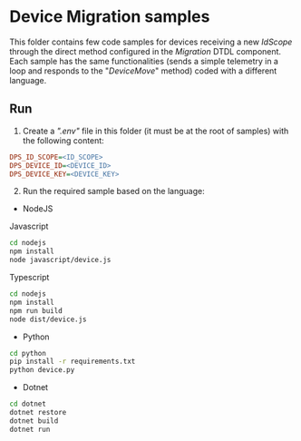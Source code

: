 # Device Migration samples

This folder contains few code samples for devices receiving a new _IdScope_ through the direct method configured in the _Migration_ DTDL component.
Each sample has the same functionalities (sends a simple telemetry in a loop and responds to the "_DeviceMove_" method) coded with a different language.

## Run
1. Create a _".env"_ file in this folder (it must be at the root of samples) with the following content:

```ini
DPS_ID_SCOPE=<ID_SCOPE>
DPS_DEVICE_ID=<DEVICE_ID>
DPS_DEVICE_KEY=<DEVICE_KEY>
```

2. Run the required sample based on the language:

- NodeJS

Javascript
```sh
cd nodejs
npm install
node javascript/device.js
```

Typescript
```sh
cd nodejs
npm install
npm run build
node dist/device.js
```

- Python
```sh
cd python
pip install -r requirements.txt
python device.py
```

- Dotnet
```sh
cd dotnet
dotnet restore
dotnet build
dotnet run
```